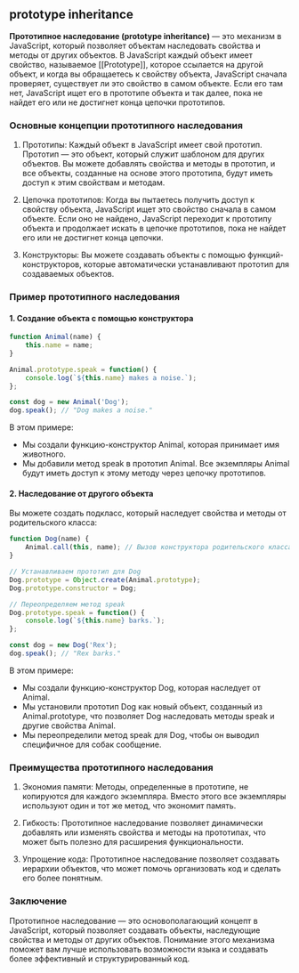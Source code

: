## prototype inheritance
**Прототипное наследование (prototype inheritance)** — это механизм в JavaScript, который позволяет объектам наследовать свойства и методы от других объектов. В JavaScript каждый объект имеет свойство, называемое [[Prototype]], которое ссылается на другой объект, и когда вы обращаетесь к свойству объекта, JavaScript сначала проверяет, существует ли это свойство в самом объекте. Если его там нет, JavaScript ищет его в прототипе объекта и так далее, пока не найдет его или не достигнет конца цепочки прототипов.

### Основные концепции прототипного наследования

1. Прототипы: Каждый объект в JavaScript имеет свой прототип. Прототип — это объект, который служит шаблоном для других объектов. Вы можете добавлять свойства и методы в прототип, и все объекты, созданные на основе этого прототипа, будут иметь доступ к этим свойствам и методам.

2. Цепочка прототипов: Когда вы пытаетесь получить доступ к свойству объекта, JavaScript ищет это свойство сначала в самом объекте. Если оно не найдено, JavaScript переходит к прототипу объекта и продолжает искать в цепочке прототипов, пока не найдет его или не достигнет конца цепочки.

3. Конструкторы: Вы можете создавать объекты с помощью функций-конструкторов, которые автоматически устанавливают прототип для создаваемых объектов.

### Пример прототипного наследования

#### 1. Создание объекта с помощью конструктора

```js
function Animal(name) {
    this.name = name;
}

Animal.prototype.speak = function() {
    console.log(`${this.name} makes a noise.`);
};

const dog = new Animal('Dog');
dog.speak(); // "Dog makes a noise."
```

В этом примере:
- Мы создали функцию-конструктор Animal, которая принимает имя животного.
- Мы добавили метод speak в прототип Animal. Все экземпляры Animal будут иметь доступ к этому методу через цепочку прототипов.

#### 2. Наследование от другого объекта

Вы можете создать подкласс, который наследует свойства и методы от родительского класса:

```js
function Dog(name) {
    Animal.call(this, name); // Вызов конструктора родительского класса
}

// Устанавливаем прототип для Dog
Dog.prototype = Object.create(Animal.prototype);
Dog.prototype.constructor = Dog;

// Переопределяем метод speak
Dog.prototype.speak = function() {
    console.log(`${this.name} barks.`);
};

const dog = new Dog('Rex');
dog.speak(); // "Rex barks."
```



В этом примере:
- Мы создали функцию-конструктор Dog, которая наследует от Animal.
- Мы установили прототип Dog как новый объект, созданный из Animal.prototype, что позволяет Dog наследовать методы speak и другие свойства Animal.
- Мы переопределили метод speak для Dog, чтобы он выводил специфичное для собак сообщение.

### Преимущества прототипного наследования

1. Экономия памяти: Методы, определенные в прототипе, не копируются для каждого экземпляра. Вместо этого все экземпляры используют один и тот же метод, что экономит память.

2. Гибкость: Прототипное наследование позволяет динамически добавлять или изменять свойства и методы на прототипах, что может быть полезно для расширения функциональности.

3. Упрощение кода: Прототипное наследование позволяет создавать иерархии объектов, что может помочь организовать код и сделать его более понятным.

### Заключение

Прототипное наследование — это основополагающий концепт в JavaScript, который позволяет создавать объекты, наследующие свойства и методы от других объектов. Понимание этого механизма поможет вам лучше использовать возможности языка и создавать более эффективный и структурированный код. 